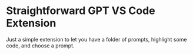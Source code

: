 # Straightforward GPT VS Code Extension

Just a simple extension to let you have a folder of prompts, highlight some code, and choose a prompt.
